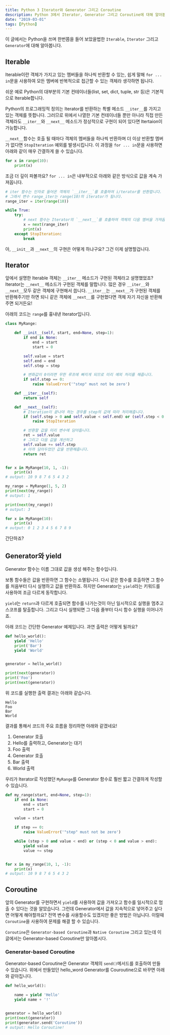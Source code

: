 ```yaml
---
title: Python 3 Iterator와 Generator 그리고 Coroutine
description: Python 3에서 Iterator, Generator 그리고 Coroutine에 대해 알아봅니다.
date: "2019-03-01"
tags: [Python]
---
```


이 글에서는 Python을 쓰며 한번쯤을 들어 보았을법한 `Iterable`, `Iterator` 그리고 `Generator`에 대해 알아봅니다.

## Iterable

Iterable이란 객체가 가지고 있는 멤버들을 하나씩 반환할 수 있는, 쉽게 말해 `for ... in`문을 사용하여 모든 멤버에 반복적으로 접근할 수 있는 객체라 생각하면 됩니다.

쉬운 예로 Python의 대부분의 기본 컨테이너들(list, set, dict, tuple, str 등)은 기본적으로 Iterable합니다.

Python의 프로그래밍적 정의는 Iterator를 반환하는 특별 메소드 `__iter__`를 가지고 있는 객체를 뜻합니다. 그러므로 위에서 나열한 기본 컨테이너들 뿐만 아니라 직접 만든 객체라도 `__iter__`와 `__next__` 메소드가 정상적으로 구현이 되어 있다면 Itertaion이 가능합니다.

`__next__`함수는 호출 될 때마다 객체의 멤버들을 하나씩 반환하며 더 이상 반환할 멤버가 없다면 `StopIteration` 예외를 발생시킵니다. 이 과정을 `for ... in`문을 사용하면 아래와 같이 매우 간결하게 쓸 수 있습니다.

```python
for x in range(10):
    print(x)
```

조금 더 깊이 파볼까요? `for ... in`은 내부적으로 아래와 같은 방식으로 값을 계속 가져옵니다.
```python
# iter 함수는 인자로 들어온 객체의 `__iter__`를 호출하여 i/terator를 반환합니다.
# 그래서 변수 range_iter는 range(10)의 iterator가 됩니다.
range_iter = iter(range(10))

while True:
    try:
        # next 함수는 Iterator의 `__next__`를 호출하여 객체의 다음 멤버을 가져옵니다.
        x = next(range_iter)
        print(x)
    except StopIteration:
        break
```

아, `__init__`과 `__next__`의 구현은 어떻게 하냐구요? 그건 이제 설명할겁니다.

## Iterator

앞에서 설명한 Iterable 객체는 `__iter__` 메소드가 구현된 객체라고 설명했었죠? Iterator는 `__next__` 메소드가 구현된 객체를 말합니다.
많은 경우 `__iter__`와 `__next__`모두 같은 객체에 구현해서 씁니다. `__iter__`는 `__next__`가 구현된 객체를 반환해주기만 하면 되니 같은 객체에 `__next__`를 구현했다면 객체 자기 자신을 반환해주면 되거든요!

아래의 코드는 `range`를 흉내낸 Iterator입니다.

```python
class MyRange:

    def __init__(self, start, end=None, step=1):
        if end is None:
            end = start
            start = 0

        self.value = start
        self.end = end
        self.step = step

        # 변화값이 0이라면 무한 루프에 빠지게 되므로 미리 예외 처리를 해줍니다.
        if self.step == 0:
            raise ValueError('"step" must not be zero')

    def __iter__(self):
        return self

    def __next__(self):
        # Iteration이 끝나야 하는 경우를 step의 값에 따라 처리해줍니다.
        if (self.step > 0 and self.value < self.end) or (self.step < 0 and self.value > self.end):
            raise StopIteration

        # 반환할 값을 미리 변수에 담아둡니다.
        ret = self.value
        # 그리고 다음 값을 계산하고
        self.value += self.step
        # 아까 담아두었던 값을 반환해줍니다.
        return ret


for x in MyRange(10, 1, -1):
    print(x)
# output: 10 9 8 7 6 5 4 3 2

my_range = MyRange(1, 5, 2)
print(next(my_range))
# output: 1

print(next(my_range))
# output: 3

for x in MyRange(10):
    print(x)
# output: 0 1 2 3 4 5 6 7 8 9
```

간단하죠?


## Generator와 yield

Generator 함수는 이름 그대로 값을 생성 해주는 함수입니다.

보통 함수들은 값을 반환하면 그 함수는 소멸됩니다. 다시 같은 함수를 호출하면 그 함수를 처음부터 다시 실행하고 값을 반환하죠. 하지만 Generator는 `yield`라는 키워드를 사용하여 조금 다르게 동작합니다.

`yield`는 `return`과 다르게 호출되면 함수를 나가는것이 아닌 일시적으로 실행을 멈추고 스코프를 탈출합니다. 그리고 다시 실행되면 그 다음 줄부터 다시 함수 실행을 이어나가죠.

아래 코드는 간단한 Generator 예제입니다. 과연 출력은 어떻게 될까요?

```python
def hello_world():
    yield 'Hello'
    print('Bar')
    yield 'World'


generator = hello_world()

print(next(generator))
print('Foo')
print(next(generator))
```

위 코드를 실행한 출력 결과는 아래와 같습니다.

```
Hello
Foo
Bar
World
```

결과를 통해서 코드의 주요 흐름을 정리하면 아래와 같겠네요!

1. Generator 호출
2. Hello를 출력하고, Generator는 대기
3. Foo 출력
4. Generator 호출
5. Bar 출력
6. World 출력

우리가 Iterator로 작성했던 `MyRange`를 Generator 함수로 훨씬 짧고 간결하게 작성할 수 있습니다.

```python
def my_range(start, end=None, step=1):
    if end is None:
        end = start
        start = 0

    value = start

    if step == 0:
        raise ValueError('"step" must not be zero')

    while (step > 0 and value < end) or (step < 0 and value > end):
        yield value
        value += step


for x in my_range(10, 1, -1):
    print(x)
# output: 10 9 8 7 6 5 4 3 2
```

## Coroutine

앞의 Generator를 구현하면서 `yield`를 사용하여 값을 가져오고 함수를 일시적으로 멈출 수 있다는 것을 알았습니다. 그런데 Generator에서 값을 지속적으로 넣어주고 싶다면 어떻게 해야할까요? 전역 변수를 사용할수도 있겠지만 좋은 방법은 아닙니다. 이럴때 `Coroutine`을 사용하여 문제를 해결 할 수 있습니다.

`Coroutine`은 `Generator-based Coroutine`과 `Native Coroutine` 그리고  있는데 이 글에서는 Generator-based Coroutine만 알아봅시다.

### Generator-based Coroutine

Generator-based Coroutine은 Generator 객체의 `send()`메서드를 호출하여 만들 수 있습니다. 위에서 만들었던 hello_word Generator를 Couroutine으로 바꾸면 아래와 같아집니다.

```python
def hello_world():

    name = yield 'Hello'
    yield name + '!'


generator = hello_world()
print(next(generator))
print(generator.send('Coroutine'))
# output: Hello Coroutine!
```
